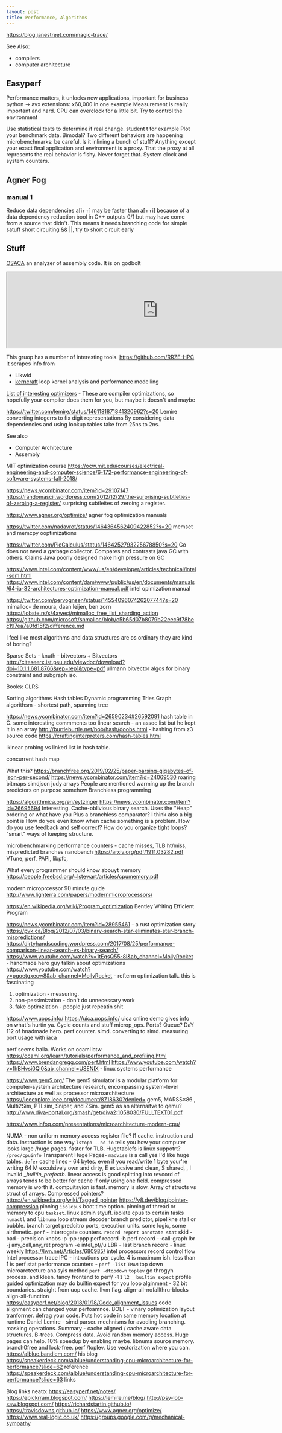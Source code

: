 ```yaml
---
layout: post
title: Performance, Algorithms
---
```


https://blog.janestreet.com/magic-trace/

See Also:
- compilers
- computer architecture

## Easyperf
Performance matters, it unlocks new applications, important for business
python -> avx extensions: x60,000 in one example
Measurement is really important and hard.
CPU can overclock for a little bit. Try to control the environment

Use statistical tests to determine if real change. student t for example
Plot your benchmark data. Bimodal? Two different behaviors are happening
microbenchmarks: be careful. Is it inlining a bunch of stuff? Anything except your exact final application and environment is a proxy. That the proxy at all represents the real behavior is fishy. Never forget that.
System clock and system counters.


## Agner Fog
###  manual 1
Reduce data dependencies
a[i++] may be faster than a[++i] because of a data dependency reduction
bool in C++ outputs 0/1 but may have come from a source that didn't. This means it needs branching code for simple satuff
short circuiting && ||, try to short circuit early



## Stuff

[OSACA](https://github.com/RRZE-HPC/OSACA) an analyzer of assembly code. It is on godbolt 

<iframe width="800px" height="200px" src="https://godbolt.org/e#g:!((g:!((g:!((h:codeEditor,i:(filename:'1',fontScale:14,fontUsePx:'0',j:1,lang:analysis,selection:(endColumn:12,endLineNumber:8,positionColumn:12,positionLineNumber:8,selectionStartColumn:12,selectionStartLineNumber:8,startColumn:12,startLineNumber:8),source:'square(int):%0A++++++++pushq+++%25rbp%0A++++++++movq++++%25rsp,+%25rbp%0A++++++++movl++++%25edi,+-4(%25rbp)%0A++++++++movl++++-4(%25rbp),+%25eax%0A++++++++imull+++%25eax,+%25eax%0A++++++++popq++++%25rbp%0A++++++++ret'),l:'5',n:'0',o:'Analysis+source+%231',t:'0')),k:50,l:'4',n:'0',o:'',s:0,t:'0'),(g:!((h:compiler,i:(compiler:osacatrunk,filters:(b:'0',binary:'1',commentOnly:'0',demangle:'0',directives:'0',execute:'1',intel:'1',libraryCode:'1',trim:'1'),flagsViewOpen:'1',fontScale:14,fontUsePx:'0',j:1,lang:analysis,libs:!(),options:'',selection:(endColumn:1,endLineNumber:1,positionColumn:1,positionLineNumber:1,selectionStartColumn:1,selectionStartLineNumber:1,startColumn:1,startLineNumber:1),source:1,tree:'1'),l:'5',n:'0',o:'OSACA+(0.4.7)+(Analysis,+Editor+%231,+Compiler+%231)',t:'0')),k:50,l:'4',n:'0',o:'',s:0,t:'0')),l:'2',n:'0',o:'',t:'0')),version:4"></iframe>

 This gruop has a number of interesting tools. <https://github.com/RRZE-HPC> It scrapes info from 
- Likwid
- [kerncraft](https://github.com/RRZE-HPC/kerncraft) loop kernel analysis and performance modelling

[List of interesting optimizers](https://en.wikipedia.org/wiki/Optimizing_compiler) - These are compiler optimizations, so hopefully your compiler does them for you, but maybe it doesn't and maybe 

<https://twitter.com/lemire/status/1461181871841320962?s=20> Lemire converting integerrs to fix digit representations
By considering data dependencies and using lookup tables take from 25ns to 2ns.


See also
- Computer Architecture
- Assembly

MIT optimization course <https://ocw.mit.edu/courses/electrical-engineering-and-computer-science/6-172-performance-engineering-of-software-systems-fall-2018/>


<https://news.ycombinator.com/item?id=29107147> <https://randomascii.wordpress.com/2012/12/29/the-surprising-subtleties-of-zeroing-a-register/> surprising subtleites of zeroing a register.

<https://www.agner.org/optimize/> agner fog optimization manuals

<https://twitter.com/nadavrot/status/1464364562409422852?s=20> memset and memcpy ooptimizations

<https://twitter.com/PieCalculus/status/1464252793225678850?s=20> Go does not need a garbage collector. Compares and contrasts java GC with others. Claims Java poorly designed make high pressure on GC

<https://www.intel.com/content/www/us/en/developer/articles/technical/intel-sdm.html>
<https://www.intel.com/content/dam/www/public/us/en/documents/manuals/64-ia-32-architectures-optimization-manual.pdf> intel opimization manual

<https://twitter.com/pervognsen/status/1455409607426207744?s=20> mimalloc- de moura, daan leijen, ben zorn
<https://lobste.rs/s/4awecj/mimalloc_free_list_sharding_action>
<https://github.com/microsoft/snmalloc/blob/c5b65d07b8079b22eec9f78bec197ea7a0fd15f2/difference.md>

I feel like most algorithms and data structures are os ordinary they are kind of boring?


Sparse Sets - knuth - bitvectors + 
Bitvectors  http://citeseerx.ist.psu.edu/viewdoc/download?doi=10.1.1.681.8766&rep=rep1&type=pdf
ullmann bitvector algos for binary constraint and subgraph iso.

Books:
CLRS


Sorting algorithms
Hash tables
Dynamic programming
Tries
Graph algorithsm - shortest path, spanning tree

https://news.ycombinator.com/item?id=26590234#26592091 hash table in C. some interesting commments too
linear search - an assoc list but he kept it in an array
http://burtleburtle.net/bob/hash/doobs.html - hashing from z3 source code
https://craftinginterpreters.com/hash-tables.html

lkinear probing vs linked list in hash table. 

concurrent hash map


What this?
https://branchfree.org/2019/02/25/paper-parsing-gigabytes-of-json-per-second/
https://news.ycombinator.com/item?id=24069530
roaring bitmaps
simdjson
judy arrays
People are mentioned warming up the branch predictors on purpose somehow
Branchless programming

https://algorithmica.org/en/eytzinger https://news.ycombinator.com/item?id=26695694
Interesting. Cache-oblivious binary search. Uses the "Heap" ordering or what have you
Plus a branchless comparator?
I think also a big point is 
How do you even know when cache something is a problem. How do you use feedback and self correct?
How do you organize tight loops? "smart" ways of keeping structure.


microbenchmarking
performance counters - cache misses, TLB ht/miss, mispredicted branches
nanobench https://arxiv.org/pdf/1911.03282.pdf
VTune, perf, PAPI, libpfc,

What every programmer should know abouyt memory
https://people.freebsd.org/~lstewart/articles/cpumemory.pdf

modern microprcessor 90 minute guide
http://www.lighterra.com/papers/modernmicroprocessors/


https://en.wikipedia.org/wiki/Program_optimization
Bentley Writing Efficient Program


<https://news.ycombinator.com/item?id=28955461> - a rust optimization story
<https://pvk.ca/Blog/2012/07/03/binary-search-star-eliminates-star-branch-mispredictions/> 
<https://dirtyhandscoding.wordpress.com/2017/08/25/performance-comparison-linear-search-vs-binary-search/>
<https://www.youtube.com/watch?v=1tEqsQ55-8I&ab_channel=MollyRocket> - handmade hero guy talkin about optimizations
<https://www.youtube.com/watch?v=pgoetgxecw8&ab_channel=MollyRocket> - refterm optimization talk. this is fascinating

1. optimization - measuring.
2. non-pessimization - don't do unnecessary work
3. fake optimziation - people just repeatin shit


<https://www.uops.info/>
<https://uica.uops.info/> uica online demo gives info on what's hurtin ya. Cycle counts and stuff
microp_ops. Ports? Queue?
DaY 112 of hnadmade hero. perf counter. simd. converting to simd. measuring port usage with iaca

perf seems balla. Works on ocaml btw <https://ocaml.org/learn/tutorials/performance_and_profiling.html>
<https://www.brendangregg.com/perf.html>
<https://www.youtube.com/watch?v=fhBHvsi0Ql0&ab_channel=USENIX> - linux systems performance



https://www.gem5.org/ The gem5 simulator is a modular platform for computer-system architecture research, encompassing system-level architecture as well as processor microarchitecture
https://ieeexplore.ieee.org/document/8718630?denied=  gem5, MARSS×86 , Multi2Sim, PTLsim, Sniper, and ZSim.
gem5 as an alternaitve to qemu? http://www.diva-portal.org/smash/get/diva2:1058030/FULLTEXT01.pdf


https://www.infoq.com/presentations/microarchitecture-modern-cpu/

NUMA - non uniform memory access
register file? 
l1 cache. instruction and data. instruction is one way
`lstopo --no-io` tells you how your computer looks
large /huge pages. faster for TLB. Hugetablefs is linux suppotrt? `/proc/cpuinfo`
Transparent Huge Pages- `madvise` is a call yes I'd like huge tables. `defer`
cache lines - 64 bytes. even if you read/write 1 byte your're writing 64
M exculsively own and dirty, E exlucsive and clean, S shared, , I invalid
__builtin_prefecth_. linear access is good
splitting into revcord of arrays tends to be better for cache if only using one field. compressed memory is worth it. compuitayion is fast. memory is slow. Array of structs vs struct of arrays. Compressed pointers? https://en.wikipedia.org/wiki/Tagged_pointer https://v8.dev/blog/pointer-compression
pinning
`isolcpus` boot time option. pinning of thread or memory to cpu `taskset`. linux admin styuff. isolate cpus to certain tasks `numactl` and `libnuma`
loop stream decoder
branch predictor, pipelikne stall or bubble. 
branch target predcitro
ports, execution units. some logic, some airthmetic. 
`perf` - interrogate counters. `record report annotate stat`
skid - bad - precision knobs :p :pp :ppp    perf record -b perf record --call-graph lbr -j any_call,any_ret program -e intel_pt//u
LBR - last branch record - linux weekly  https://lwn.net/Articles/680985/ intel processors record control flow
Intel processor trace
IPC - intrcutions per cycle. 4 is maximum ish. less than 1 is  perf stat
performance ocunters - `perf -list`
`TMAM` top down microarctecture analsyis method `perf -dtopdown`
`toplev` go throgyh process. and kleen. fancy frontend to perf/ `-l1` `l2`
`__builtin_expect` 
profile guided optimization may do builtin expect for you
loop alginment - 32 bit boundaries. straight from uop cache. llvm flag. align-all-nofallthru-blocks  align-all-function 
https://easyperf.net/blog/2018/01/18/Code_alignment_issues code alignment can changed your perfoamnce.
BOLT - vinary optimization layout tranformer. defrag your code. Puts hot code in same memory location at runtime
Daniel Lemire - simd parser. mechnisms for avodiing branching. masking operations. 
Summary - cache aligned / cache aware data structures. B-trees. Compress data. Avoid random memory access. Huge pages can help. 10% speedup by enabling maybe. libnuma source memory. branch0free and lock-free. perf /toplev. Use vectorization where you  can. 
https://alblue.bandlem.com/ his blog
https://speakerdeck.com/alblue/understanding-cpu-microarchitecture-for-performance?slide=62 reference
https://speakerdeck.com/alblue/understanding-cpu-microarchitecture-for-performance?slide=63 links

Blog links neato: 
https://easyperf.net/notes/
https://epickrram.blogspot.com/
https://lemire.me/blog/
http://psy-lob-saw.blogspot.com/
https://richardstartin.github.io/
https://travisdowns.github.io/
https://www.agner.org/optimize/
https://www.real-logic.co.uk/
https://groups.google.com/g/mechanical-sympathy

